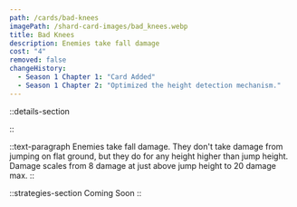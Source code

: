 ```yaml
---
path: /cards/bad-knees
imagePath: /shard-card-images/bad_knees.webp
title: Bad Knees
description: Enemies take fall damage
cost: "4"
removed: false
changeHistory:
  - Season 1 Chapter 1: "Card Added"
  - Season 1 Chapter 2: "Optimized the height detection mechanism."
---
```


::details-section

::

::text-paragraph
Enemies take fall damage. They don't take damage from jumping on flat ground, but they do for any height higher than jump height. Damage scales from 8 damage at just above jump height to 20 damage max.
::

::strategies-section
Coming Soon
::
